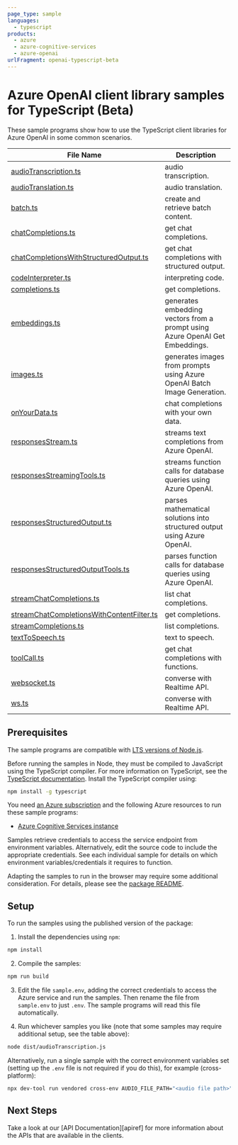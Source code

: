 ```yaml
---
page_type: sample
languages:
  - typescript
products:
  - azure
  - azure-cognitive-services
  - azure-openai
urlFragment: openai-typescript-beta
---
```


# Azure OpenAI client library samples for TypeScript (Beta)

These sample programs show how to use the TypeScript client libraries for Azure OpenAI in some common scenarios.

| **File Name**                                                                       | **Description**                                                              |
| ----------------------------------------------------------------------------------- | ---------------------------------------------------------------------------- |
| [audioTranscription.ts][audiotranscription]                                         | audio transcription.                                                         |
| [audioTranslation.ts][audiotranslation]                                             | audio translation.                                                           |
| [batch.ts][batch]                                                                   | create and retrieve batch content.                                           |
| [chatCompletions.ts][chatcompletions]                                               | get chat completions.                                                        |
| [chatCompletionsWithStructuredOutput.ts][chatcompletionswithstructuredoutput]       | get chat completions with structured output.                                 |
| [codeInterpreter.ts][codeinterpreter]                                               | interpreting code.                                                           |
| [completions.ts][completions]                                                       | get completions.                                                             |
| [embeddings.ts][embeddings]                                                         | generates embedding vectors from a prompt using Azure OpenAI Get Embeddings. |
| [images.ts][images]                                                                 | generates images from prompts using Azure OpenAI Batch Image Generation.     |
| [onYourData.ts][onyourdata]                                                         | chat completions with your own data.                                         |
| [responsesStream.ts][responsesstream]                                               | streams text completions from Azure OpenAI.                                  |
| [responsesStreamingTools.ts][responsesstreamingtools]                               | streams function calls for database queries using Azure OpenAI.              |
| [responsesStructuredOutput.ts][responsesstructuredoutput]                           | parses mathematical solutions into structured output using Azure OpenAI.     |
| [responsesStructuredOutputTools.ts][responsesstructuredoutputtools]                 | parses function calls for database queries using Azure OpenAI.               |
| [streamChatCompletions.ts][streamchatcompletions]                                   | list chat completions.                                                       |
| [streamChatCompletionsWithContentFilter.ts][streamchatcompletionswithcontentfilter] | get completions.                                                             |
| [streamCompletions.ts][streamcompletions]                                           | list completions.                                                            |
| [textToSpeech.ts][texttospeech]                                                     | text to speech.                                                              |
| [toolCall.ts][toolcall]                                                             | get chat completions with functions.                                         |
| [websocket.ts][websocket]                                                           | converse with Realtime API.                                                  |
| [ws.ts][ws]                                                                         | converse with Realtime API.                                                  |

## Prerequisites

The sample programs are compatible with [LTS versions of Node.js](https://github.com/nodejs/release#release-schedule).

Before running the samples in Node, they must be compiled to JavaScript using the TypeScript compiler. For more information on TypeScript, see the [TypeScript documentation][typescript]. Install the TypeScript compiler using:

```bash
npm install -g typescript
```

You need [an Azure subscription][freesub] and the following Azure resources to run these sample programs:

- [Azure Cognitive Services instance][createinstance_azurecognitiveservicesinstance]

Samples retrieve credentials to access the service endpoint from environment variables. Alternatively, edit the source code to include the appropriate credentials. See each individual sample for details on which environment variables/credentials it requires to function.

Adapting the samples to run in the browser may require some additional consideration. For details, please see the [package README][package].

## Setup

To run the samples using the published version of the package:

1. Install the dependencies using `npm`:

```bash
npm install
```

2. Compile the samples:

```bash
npm run build
```

3. Edit the file `sample.env`, adding the correct credentials to access the Azure service and run the samples. Then rename the file from `sample.env` to just `.env`. The sample programs will read this file automatically.

4. Run whichever samples you like (note that some samples may require additional setup, see the table above):

```bash
node dist/audioTranscription.js
```

Alternatively, run a single sample with the correct environment variables set (setting up the `.env` file is not required if you do this), for example (cross-platform):

```bash
npx dev-tool run vendored cross-env AUDIO_FILE_PATH="<audio file path>" node dist/audioTranscription.js
```

## Next Steps

Take a look at our [API Documentation][apiref] for more information about the APIs that are available in the clients.

[audiotranscription]: https://github.com/Azure/azure-sdk-for-js/blob/main/sdk/openai/openai/samples/v2-beta/typescript/src/audioTranscription.ts
[audiotranslation]: https://github.com/Azure/azure-sdk-for-js/blob/main/sdk/openai/openai/samples/v2-beta/typescript/src/audioTranslation.ts
[batch]: https://github.com/Azure/azure-sdk-for-js/blob/main/sdk/openai/openai/samples/v2-beta/typescript/src/batch.ts
[chatcompletions]: https://github.com/Azure/azure-sdk-for-js/blob/main/sdk/openai/openai/samples/v2-beta/typescript/src/chatCompletions.ts
[chatcompletionswithstructuredoutput]: https://github.com/Azure/azure-sdk-for-js/blob/main/sdk/openai/openai/samples/v2-beta/typescript/src/chatCompletionsWithStructuredOutput.ts
[codeinterpreter]: https://github.com/Azure/azure-sdk-for-js/blob/main/sdk/openai/openai/samples/v2-beta/typescript/src/codeInterpreter.ts
[completions]: https://github.com/Azure/azure-sdk-for-js/blob/main/sdk/openai/openai/samples/v2-beta/typescript/src/completions.ts
[embeddings]: https://github.com/Azure/azure-sdk-for-js/blob/main/sdk/openai/openai/samples/v2-beta/typescript/src/embeddings.ts
[images]: https://github.com/Azure/azure-sdk-for-js/blob/main/sdk/openai/openai/samples/v2-beta/typescript/src/images.ts
[onyourdata]: https://github.com/Azure/azure-sdk-for-js/blob/main/sdk/openai/openai/samples/v2-beta/typescript/src/onYourData.ts
[responsesstream]: https://github.com/Azure/azure-sdk-for-js/blob/main/sdk/openai/openai/samples/v2-beta/typescript/src/responsesStream.ts
[responsesstreamingtools]: https://github.com/Azure/azure-sdk-for-js/blob/main/sdk/openai/openai/samples/v2-beta/typescript/src/responsesStreamingTools.ts
[responsesstructuredoutput]: https://github.com/Azure/azure-sdk-for-js/blob/main/sdk/openai/openai/samples/v2-beta/typescript/src/responsesStructuredOutput.ts
[responsesstructuredoutputtools]: https://github.com/Azure/azure-sdk-for-js/blob/main/sdk/openai/openai/samples/v2-beta/typescript/src/responsesStructuredOutputTools.ts
[streamchatcompletions]: https://github.com/Azure/azure-sdk-for-js/blob/main/sdk/openai/openai/samples/v2-beta/typescript/src/streamChatCompletions.ts
[streamchatcompletionswithcontentfilter]: https://github.com/Azure/azure-sdk-for-js/blob/main/sdk/openai/openai/samples/v2-beta/typescript/src/streamChatCompletionsWithContentFilter.ts
[streamcompletions]: https://github.com/Azure/azure-sdk-for-js/blob/main/sdk/openai/openai/samples/v2-beta/typescript/src/streamCompletions.ts
[texttospeech]: https://github.com/Azure/azure-sdk-for-js/blob/main/sdk/openai/openai/samples/v2-beta/typescript/src/textToSpeech.ts
[toolcall]: https://github.com/Azure/azure-sdk-for-js/blob/main/sdk/openai/openai/samples/v2-beta/typescript/src/toolCall.ts
[websocket]: https://github.com/Azure/azure-sdk-for-js/blob/main/sdk/openai/openai/samples/v2-beta/typescript/src/websocket.ts
[ws]: https://github.com/Azure/azure-sdk-for-js/blob/main/sdk/openai/openai/samples/v2-beta/typescript/src/ws.ts
[freesub]: https://azure.microsoft.com/free/
[createinstance_azurecognitiveservicesinstance]: https://learn.microsoft.com/azure/cognitive-services/openai/how-to/create-resource
[package]: https://github.com/Azure/azure-sdk-for-js/tree/main/sdk/openai/openai/README.md
[typescript]: https://www.typescriptlang.org/docs/home.html
